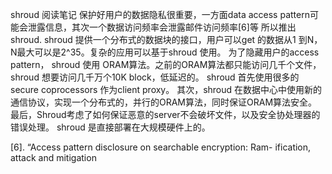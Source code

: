 shroud 阅读笔记
保护好用户的数据隐私很重要，一方面data access pattern可能会泄露信息，其次一个数据访问频率会泄露邮件访问频率[6]等
所以推出shroud.
shroud 提供一个分布式的数据块的接口，用户可以get 的数据从1 到N，N最大可以是2^35。复杂的应用可以基于shroud 使用。
为了隐藏用户的access pattern， shroud 使用 ORAM算法。之前的ORAM算法都只能访问几千个文件，shroud 想要访问几千万个10K block，低延迟的。 
shroud 首先使用很多的secure coprocessors 作为client proxy。
其次，shroud 在数据中心中使用新的通信协议，实现一个分布式的，并行的ORAM算法，同时保证ORAM算法安全。
最后，Shroud考虑了如何保证恶意的server不会破坏文件，以及安全协处理器的错误处理。
shroud 是直接部署在大规模硬件上的。

 [6]. “Access pattern disclosure on searchable encryption: Ram- ification, attack and mitigation